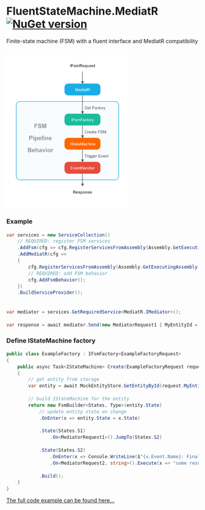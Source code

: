 # FluentStateMachine.MediatR [![NuGet version](https://badge.fury.io/nu/FluentStateMachine.MediatR.svg)](http://badge.fury.io/nu/FluentStateMachine.MediatR)
Finite-state machine (FSM) with a fluent interface and MediatR compatibility

<img src="https://raw.githubusercontent.com/mustaddon/StateMachine/master/FluentStateMachine.MediatR/dgrm.png?1" width="320" />

### Example
```C#
var services = new ServiceCollection()
    // REQUIRED: register FSM services
    .AddFsm(cfg => cfg.RegisterServicesFromAssembly(Assembly.GetExecutingAssembly()))
    .AddMediatR(cfg =>
    {
        cfg.RegisterServicesFromAssembly(Assembly.GetExecutingAssembly());
        // REQUIRED: add FSM behavior
        cfg.AddFsmBehavior();
    })
    .BuildServiceProvider();


var mediator = services.GetRequiredService<MediatR.IMediator>();

var response = await mediator.Send(new MediatorRequest1 { MyEntityId = 7 });
```

### Define IStateMachine factory
```C#
public class ExampleFactory : IFsmFactory<ExampleFactoryRequest>
{
    public async Task<IStateMachine> Create(ExampleFactoryRequest request, CancellationToken cancellationToken = default)
    {
        // get entity from storage
        var entity = await MockEntityStore.GetEntityById(request.MyEntityId);

        // build IStateMachine for the entity
        return new FsmBuilder<States, Type>(entity.State)
            // update entity state on change
            .OnEnter(x => entity.State = x.State) 

            .State(States.S1)
                .On<MediatorRequest1>().JumpTo(States.S2)

            .State(States.S2)
                .OnEnter(x => Console.WriteLine($"{x.Event.Name}: Final state !!!"))
                .On<MediatorRequest2, string>().Execute(x => "some result")

            .Build();
    }
}
```
[The full code example can be found here...](https://github.com/mustaddon/StateMachine/blob/master/Examples/Example.ConsoleApp/MediatorExample.cs)
